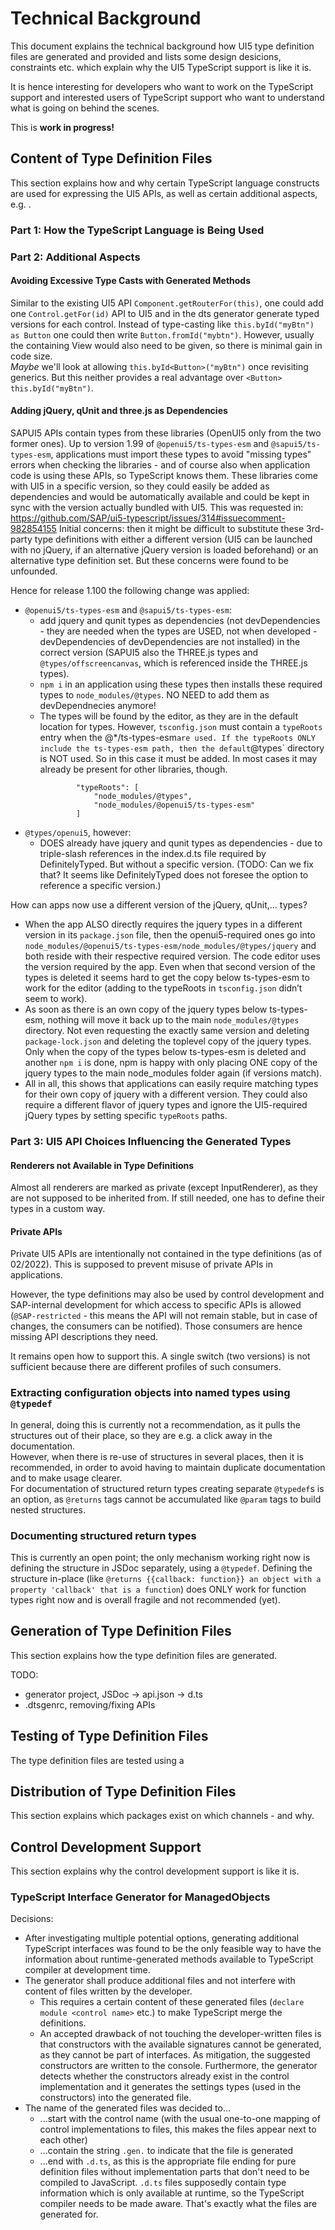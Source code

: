 # Technical Background

This document explains the technical background how UI5 type definition files are generated and provided and lists some design desicions, constraints etc. which explain why the UI5 TypeScript support is like it is.

It is hence interesting for developers who want to work on the TypeScript support and interested users of TypeScript support who want to understand what is going on behind the scenes.

This is **work in progress!**


## Content of Type Definition Files
This section explains how and why certain TypeScript language constructs are used for expressing the UI5 APIs, as well as certain additional aspects, e.g. .

### Part 1: How the TypeScript Language is Being Used

### Part 2: Additional Aspects

#### Avoiding Excessive Type Casts with Generated Methods

Similar to the existing UI5 API `Component.getRouterFor(this)`, one could add one `Control.getFor(id)` API to UI5 and in the dts generator generate typed versions for each control. Instead of type-casting like `this.byId("myBtn") as Button` one could then write `Button.fromId("mybtn")`. However, usually the containing View would also need to be given, so there is minimal gain in code size.<br>
*Maybe* we'll look at allowing `this.byId<Button>("myBtn")` once revisiting generics. But this neither provides a real advantage over `<Button> this.byId("myBtn")`.

#### Adding jQuery, qUnit and three.js as Dependencies
SAPUI5 APIs contain types from these libraries (OpenUI5 only from the two former ones). Up to version 1.99 of `@openui5/ts-types-esm` and `@sapui5/ts-types-esm`, applications must import these types to avoid "missing types" errors when checking the libraries - and of course also when application code is using these APIs, so TypeScript knows them.
These libraries come with UI5 in a specific version, so they could easily be added as dependencies and would be automatically available and could be kept in sync with the version actually bundled with UI5.
This was requested in: https://github.com/SAP/ui5-typescript/issues/314#issuecomment-982854155
Initial concerns: then it might be difficult to substitute these 3rd-party type definitions with either a different version (UI5 can be launched with no jQuery, if an alternative jQuery version is loaded beforehand) or an alternative type definition set. But these concerns were found to be unfounded.

Hence for release 1.100 the following change was applied:
* `@openui5/ts-types-esm` and `@sapui5/ts-types-esm`:
  * add jquery and qunit types as dependencies (not devDependencies - they are needed when the types are USED, not when developed - devDependencies of devDependencies are not installed) in the correct version (SAPUI5 also the THREE.js types and `@types/offscreencanvas`, which is referenced inside the THREE.js types).
  * `npm i` in an application using these types then installs these required types to `node_modules/@types`. NO NEED to add them as devDependnecies anymore!
  * The types will be found by the editor, as they are in the default location for types. However, `tsconfig.json` must contain a `typeRoots` entry when the @*/ts-types-esm` are used. If the typeRoots ONLY include the ts-types-esm path, then the default `@types` directory is NOT used. So in this case it must be added. In most cases it may already be present for other libraries, though.
    ```
	        "typeRoots": [
	            "node_modules/@types",
	            "node_modules/@openui5/ts-types-esm"
	        ]
    ```
* `@types/openui5`, however:
  * DOES already have jquery and qunit types as dependencies - due to triple-slash references in the index.d.ts file required by DefinitelyTyped. But without a specific version. (TODO: Can we fix that? It seems like DefinitelyTyped does not foresee the option to reference a specific version.)

How can apps now use a different version of the jQuery, qUnit,... types?
  * When the app ALSO directly requires the jquery types in a different version in its `package.json` file, then the openui5-required ones go into `node_modules/@openui5/ts-types-esm/node_modules/@types/jquery` and both reside with their respective required version. The code editor uses the version required by the app. Even when that second version of the types is deleted it seems hard to get the copy below ts-types-esm to work for the editor (adding to the typeRoots in `tsconfig.json` didn’t seem to work).
  * As soon as there is an own copy of the jquery types below ts-types-esm, nothing will move it back up to the main `node_modules/@types` directory. Not even requesting the exactly same version and deleting `package-lock.json` and deleting the toplevel copy of the jquery types. Only when the copy of the types below ts-types-esm is deleted and another `npm i` is done, npm is happy with only placing ONE copy of the jquery types to the main node_modules folder again (if versions match).
  * All in all, this shows that applications can easily require matching types for their own copy of jquery with a different version. They could also require a different flavor of jquery types and ignore the UI5-required jQuery types by setting specific `typeRoots` paths.


### Part 3: UI5 API Choices Influencing the Generated Types

#### Renderers not Available in Type Definitions
Almost all renderers are marked as private (except InputRenderer), as they are not supposed to be inherited from. If still needed, one has to define their types in a custom way. 

#### Private APIs
Private UI5 APIs are intentionally not contained in the type definitions (as of 02/2022). This is supposed to prevent misuse of private APIs in applications.

However, the type definitions may also be used by control development and SAP-internal development for which access to specific APIs is allowed (`@SAP-restricted` - this means the API will not remain stable, but in case of changes, the consumers can be notified). Those consumers are hence missing API descriptions they need.

It remains open how to support this. A single switch (two versions) is not sufficient because there are different profiles of such consumers.

### Extracting configuration objects into named types using `@typedef`

In general, doing this is currently not a recommendation, as it pulls the structures out of their place, so they are e.g. a click away in the documentation.<br>
However, when there is re-use of structures in several places, then it is recommended, in order to avoid having to maintain duplicate documentation and to make usage clearer.<br>
For documentation of structured return types creating separate `@typedef`s is an option, as `@returns` tags cannot be accumulated like `@param` tags to build nested structures.

### Documenting structured return types

This is currently an open point; the only mechanism working right now is defining the structure in JSDoc separately, using a `@typedef`. Defining the structure in-place (like `@returns {{callback: function}} an object with a property 'callback' that is a function`) does ONLY work for function types right now and is overall fragile and not recommended (yet).

## Generation of Type Definition Files 
This section explains how the type definition files are generated.

TODO:
* generator project, JSDoc -> api.json -> d.ts
* .dtsgenrc, removing/fixing APIs

## Testing of Type Definition Files

The type definition files are tested using a


## Distribution of Type Definition Files
This section explains which packages exist on which channels - and why.

## Control Development Support
This section explains why the control development support is like it is.

### TypeScript Interface Generator for ManagedObjects

Decisions:
* After investigating multiple potential options, generating additional TypeScript interfaces was found to be the only feasible way to have the information about runtime-generated methods available to TypeScript compiler at development time.
* The generator shall produce additional files and not interfere with content of files written by the developer.
  * This requires a certain content of these generated files (`declare module <control name>` etc.) to make TypeScript merge the definitions.
  * An accepted drawback of not touching the developer-written files is that constructors with the available signatures cannot be generated, as they cannot be part of interfaces. As mitigation, the suggested constructors are written to the console. Furthermore, the generator detects whether the constructors already exist in the control implementation and it generates the settings types (used in the constructors) into the generated file.
* The name of the generated files was decided to...
  * ...start with the control name (with the usual one-to-one mapping of control implementations to files, this makes the files appear next to each other)
  * ...contain the string `.gen.` to indicate that the file is generated
  * ...end with `.d.ts`, as this is the appropriate file ending for pure definition files without implementation parts that don't need to be compiled to JavaScript. `.d.ts` files supposedly contain type information which is only available at runtime, so the TypeScript compiler needs to be made aware. That's exactly what the files are generated for. 